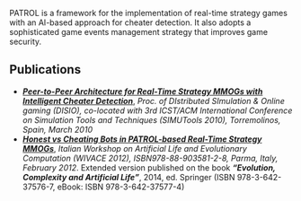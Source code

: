 PATROL is a framework for the implementation of real-time strategy games with an AI-based approach for cheater detection. It also adopts a sophisticated game events management strategy that improves game security.

## Publications ##
  * _**[Peer-to-Peer Architecture for Real-Time Strategy MMOGs with Intelligent Cheater Detection](http://dl.acm.org/citation.cfm?id=1808143.1808154)**_, _Proc. of DIstributed SImulation & Online gaming (DISIO), co-located with 3rd ICST/ACM International Conference on Simulation Tools and Techniques (SIMUTools 2010), Torremolinos, Spain, March 2010_
  * _**[Honest vs Cheating Bots in PATROL-based Real-Time Strategy MMOGs](http://link.springer.com/chapter/10.1007/978-3-642-37577-4_15)**_, _Italian Workshop on Artificial Life and Evolutionary Computation (WIVACE 2012), ISBN978-88-903581-2-8, Parma, Italy, February 2012_. Extended version published on the book _**“Evolution, Complexity and Artificial Life”**_, 2014, ed. Springer (ISBN 978-3-642-37576-7, eBook: ISBN 978-3-642-37577-4)
